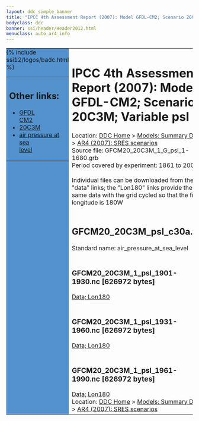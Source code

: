 ```yaml
---
layout: ddc_simple_banner
title: "IPCC 4th Assessment Report (2007): Model GFDL-CM2; Scenario 20C3M; Variable psl"
bodyclass: ddc
banner: ssi/header/Header2012.html
menuclass: auto_ar4_info
---
```



<table width="100%" border="0" cellspacing="0" cellpadding="0" style="border-collapse: collapse;">
<tr style="margin:0;padding:0;border:0;">
<td style="margin:0;padding:0;border:0;height:1pt;width:150pt;background:#5492CD;" valign="top" >

<div id="lh-col2" class="auto_ar4_info">
<table class="menumain" bgcolor="#5492CD" cellspacing="0" width="100%" border="0">
<tr><td>
<h2> Other links:</h2>
<ul>
<li><a href="/auto/ar4/model-GFDL-CM2.html">GFDL<br/>CM2</a></li>
<li><a href="/auto/ar4/scenario-20C3M.html">20C3M</a></li>
<li><a href="/auto/ar4/var-air_pressure_at_sea_level.html">air pressure at sea<br/> level</a></li>
</ul>
</td></tr>
{% include ssi12/logos/badc.html %}
</table>
</div>
</td>
<td><h1>IPCC 4th Assessment Report (2007): Model GFDL-CM2; Scenario 20C3M; Variable psl</h1>

<!-- Breadcrumb1 -->
<div id="breadcrumb1" align="left">
Location: <a href="/index.html">DDC Home</a> > <a href="/sim/gcm_clim/">Models: Summary Data</a>
> <a href="/sim/gcm_clim/SRES_AR4/index.html">AR4 (2007): SRES scenarios</a>
</div>
<!-- End of Breadcrumb1 -->Source file: GFCM20_20C3M_1_G_psl_1-1680.grb
<br/>
Period covered by experiment: 1861 to 2000<br/>
<br/>Individual files can be downloaded from the "data" links; the "Lon180" links provide the same data
         with the grid cycled so that the first longitude is 180W<br/>
<br/><h2>GFCM20_20C3M_psl_c30a.tar</h2>
Standard name: air_pressure_at_sea_level<br>
<br/><h3>GFCM20_20C3M_1_psl_1901-1930.nc [626972 bytes]</h3>
<a href="http://apps.ipcc-data.org/cgi-bin/downl/ar4_nc/psl/GFCM20_20C3M_1_psl_1901-1930.nc">Data; </a><a href="http://apps.ipcc-data.org/cgi-bin/downl/ar4_nc/psl/GFCM20_20C3M_1_psl_1901-1930.cyto180.nc"> Lon180</a><br/>
<br/><h3>GFCM20_20C3M_1_psl_1931-1960.nc [626972 bytes]</h3>
<a href="http://apps.ipcc-data.org/cgi-bin/downl/ar4_nc/psl/GFCM20_20C3M_1_psl_1931-1960.nc">Data; </a><a href="http://apps.ipcc-data.org/cgi-bin/downl/ar4_nc/psl/GFCM20_20C3M_1_psl_1931-1960.cyto180.nc"> Lon180</a><br/>
<br/><h3>GFCM20_20C3M_1_psl_1961-1990.nc [626972 bytes]</h3>
<a href="http://apps.ipcc-data.org/cgi-bin/downl/ar4_nc/psl/GFCM20_20C3M_1_psl_1961-1990.nc">Data; </a><a href="http://apps.ipcc-data.org/cgi-bin/downl/ar4_nc/psl/GFCM20_20C3M_1_psl_1961-1990.cyto180.nc"> Lon180</a><br/>
<!-- Breadcrumb2 -->
<div id="breadcrumb2" align="left">
Location: <a href="/index.html">DDC Home</a> > <a href="/sim/gcm_clim/">Models: Summary Data</a>
> <a href="/sim/gcm_clim/SRES_AR4/index.html">AR4 (2007): SRES scenarios</a>
</div>
<!-- End of Breadcrumb2 --></td></tr></table>
